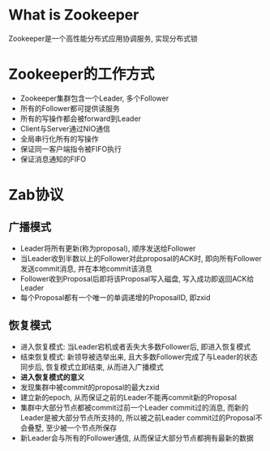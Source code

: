 # What is Zookeeper
Zookeeper是一个高性能分布式应用协调服务, 实现分布式锁

# Zookeeper的工作方式
* Zookeeper集群包含一个Leader, 多个Follower
* 所有的Follower都可提供读服务
* 所有的写操作都会被forward到Leader
* Client与Server通过NIO通信
* 全局串行化所有的写操作
* 保证同一客户端指令被FIFO执行
* 保证消息通知的FIFO

# Zab协议
## 广播模式
* Leader将所有更新(称为proposal), 顺序发送给Follower
* 当Leader收到半数以上的Follower对此proposal的ACK时, 即向所有Follower发送commit消息, 并在本地commit该消息
* Follower收到Proposal后即将该Proposal写入磁盘, 写入成功即返回ACK给Leader
* 每个Proposal都有一个唯一的单调递增的ProposalID, 即zxid

## 恢复模式
* 进入恢复模式: 当Leader宕机或者丢失大多数Follower后, 即进入恢复模式
* 结束恢复模式: 新领导被选举出来, 且大多数Follower完成了与Leader的状态同步后, 恢复模式立即结束, 从而进入广播模式
* **进入恢复模式的意义**
* 发现集群中被commit的proposal的最大zxid
* 建立新的epoch, 从而保证之前的Leader不能再commit新的Proposal
* 集群中大部分节点都被commit过前一个Leader commit过的消息, 而新的Leader是被大部分节点所支持的, 所以被之前Leader commit过的Proposal不会叠墅, 至少被一个节点所保存
* 新Leader会与所有的Follower通信, 从而保证大部分节点都拥有最新的数据